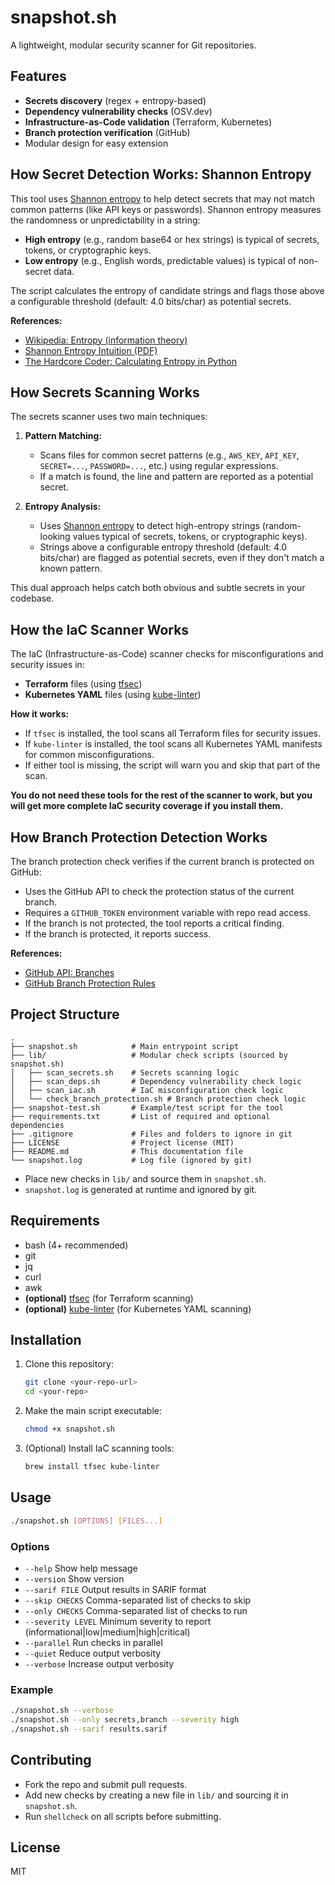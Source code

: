 # snapshot.sh

A lightweight, modular security scanner for Git repositories.

## Features
- **Secrets discovery** (regex + entropy-based)
- **Dependency vulnerability checks** (OSV.dev)
- **Infrastructure-as-Code validation** (Terraform, Kubernetes)
- **Branch protection verification** (GitHub)
- Modular design for easy extension

## How Secret Detection Works: Shannon Entropy

This tool uses [Shannon entropy](https://en.wikipedia.org/wiki/Entropy_(information_theory)) to help detect secrets that may not match common patterns (like API keys or passwords). Shannon entropy measures the randomness or unpredictability in a string:

- **High entropy** (e.g., random base64 or hex strings) is typical of secrets, tokens, or cryptographic keys.
- **Low entropy** (e.g., English words, predictable values) is typical of non-secret data.

The script calculates the entropy of candidate strings and flags those above a configurable threshold (default: 4.0 bits/char) as potential secrets.

**References:**
- [Wikipedia: Entropy (information theory)](https://en.wikipedia.org/wiki/Entropy_(information_theory))
- [Shannon Entropy Intuition (PDF)](https://pages.cs.wisc.edu/~sriram/ShannonEntropy-Intuition.pdf)
- [The Hardcore Coder: Calculating Entropy in Python](https://thehardcorecoder.com/2021/12/21/calculating-entropy-in-python/)

## How Secrets Scanning Works

The secrets scanner uses two main techniques:

1. **Pattern Matching:**
   - Scans files for common secret patterns (e.g., `AWS_KEY`, `API_KEY`, `SECRET=...`, `PASSWORD=...`, etc.) using regular expressions.
   - If a match is found, the line and pattern are reported as a potential secret.

2. **Entropy Analysis:**
   - Uses [Shannon entropy](https://en.wikipedia.org/wiki/Entropy_(information_theory)) to detect high-entropy strings (random-looking values typical of secrets, tokens, or cryptographic keys).
   - Strings above a configurable entropy threshold (default: 4.0 bits/char) are flagged as potential secrets, even if they don't match a known pattern.

This dual approach helps catch both obvious and subtle secrets in your codebase.

## How the IaC Scanner Works

The IaC (Infrastructure-as-Code) scanner checks for misconfigurations and security issues in:
- **Terraform** files (using [tfsec](https://aquasecurity.github.io/tfsec/))
- **Kubernetes YAML** files (using [kube-linter](https://docs.kubelinter.io/))

**How it works:**
- If `tfsec` is installed, the tool scans all Terraform files for security issues.
- If `kube-linter` is installed, the tool scans all Kubernetes YAML manifests for common misconfigurations.
- If either tool is missing, the script will warn you and skip that part of the scan.

**You do not need these tools for the rest of the scanner to work, but you will get more complete IaC security coverage if you install them.**

## How Branch Protection Detection Works

The branch protection check verifies if the current branch is protected on GitHub:

- Uses the GitHub API to check the protection status of the current branch.
- Requires a `GITHUB_TOKEN` environment variable with repo read access.
- If the branch is not protected, the tool reports a critical finding.
- If the branch is protected, it reports success.

**References:**
- [GitHub API: Branches](https://docs.github.com/en/rest/branches/branches?apiVersion=2022-11-28#get-a-branch)
- [GitHub Branch Protection Rules](https://docs.github.com/en/repositories/configuring-branches-and-merges-in-your-repository/managing-branch-protection-rules)

## Project Structure
```
.
├── snapshot.sh            # Main entrypoint script
├── lib/                   # Modular check scripts (sourced by snapshot.sh)
│   ├── scan_secrets.sh    # Secrets scanning logic
│   ├── scan_deps.sh       # Dependency vulnerability check logic
│   ├── scan_iac.sh        # IaC misconfiguration check logic
│   └── check_branch_protection.sh # Branch protection check logic
├── snapshot-test.sh       # Example/test script for the tool
├── requirements.txt       # List of required and optional dependencies
├── .gitignore             # Files and folders to ignore in git
├── LICENSE                # Project license (MIT)
├── README.md              # This documentation file
└── snapshot.log           # Log file (ignored by git)
```

- Place new checks in `lib/` and source them in `snapshot.sh`.
- `snapshot.log` is generated at runtime and ignored by git.

## Requirements
- bash (4+ recommended)
- git
- jq
- curl
- awk
- **(optional)** [tfsec](https://aquasecurity.github.io/tfsec/) (for Terraform scanning)
- **(optional)** [kube-linter](https://docs.kubelinter.io/) (for Kubernetes YAML scanning)

## Installation
1. Clone this repository:
   ```sh
   git clone <your-repo-url>
   cd <your-repo>
   ```
2. Make the main script executable:
   ```sh
   chmod +x snapshot.sh
   ```
3. (Optional) Install IaC scanning tools:
   ```sh
   brew install tfsec kube-linter
   ```

## Usage
```sh
./snapshot.sh [OPTIONS] [FILES...]
```

### Options
- `--help`             Show help message
- `--version`          Show version
- `--sarif FILE`       Output results in SARIF format
- `--skip CHECKS`      Comma-separated list of checks to skip
- `--only CHECKS`      Comma-separated list of checks to run
- `--severity LEVEL`   Minimum severity to report (informational|low|medium|high|critical)
- `--parallel`         Run checks in parallel
- `--quiet`            Reduce output verbosity
- `--verbose`          Increase output verbosity

### Example
```sh
./snapshot.sh --verbose
./snapshot.sh --only secrets,branch --severity high
./snapshot.sh --sarif results.sarif
```

## Contributing
- Fork the repo and submit pull requests.
- Add new checks by creating a new file in `lib/` and sourcing it in `snapshot.sh`.
- Run `shellcheck` on all scripts before submitting.

## License
MIT 